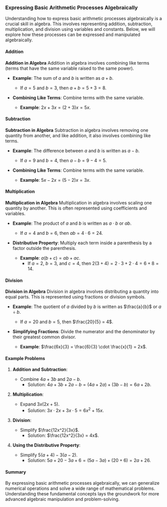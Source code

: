 ### Expressing Basic Arithmetic Processes Algebraically

Understanding how to express basic arithmetic processes algebraically is a crucial skill in algebra. This involves representing addition, subtraction, multiplication, and division using variables and constants. Below, we will explore how these processes can be expressed and manipulated algebraically.

#### Addition

**Addition in Algebra**
Addition in algebra involves combining like terms (terms that have the same variable raised to the same power).

- **Example**: The sum of $a$ and $b$ is written as $a + b$.
  - If $a = 5$ and $b = 3$, then $a + b = 5 + 3 = 8$.

- **Combining Like Terms**: Combine terms with the same variable.
  - **Example**: $2x + 3x = (2 + 3)x = 5x$.

#### Subtraction

**Subtraction in Algebra**
Subtraction in algebra involves removing one quantity from another, and like addition, it also involves combining like terms.

- **Example**: The difference between $a$ and $b$ is written as $a - b$.
  - If $a = 9$ and $b = 4$, then $a - b = 9 - 4 = 5$.

- **Combining Like Terms**: Combine terms with the same variable.
  - **Example**: $5x - 2x = (5 - 2)x = 3x$.

#### Multiplication

**Multiplication in Algebra**
Multiplication in algebra involves scaling one quantity by another. This is often represented using coefficients and variables.

- **Example**: The product of $a$ and $b$ is written as $a \cdot b$ or $ab$.
  - If $a = 4$ and $b = 6$, then $ab = 4 \cdot 6 = 24$.

- **Distributive Property**: Multiply each term inside a parenthesis by a factor outside the parenthesis.
  - **Example**: $a(b + c) = ab + ac$.
    - If $a = 2$, $b = 3$, and $c = 4$, then $2(3 + 4) = 2 \cdot 3 + 2 \cdot 4 = 6 + 8 = 14$.

#### Division

**Division in Algebra**
Division in algebra involves distributing a quantity into equal parts. This is represented using fractions or division symbols.

- **Example**: The quotient of $a$ divided by $b$ is written as $\frac{a}{b}$ or $a \div b$.
  - If $a = 20$ and $b = 5$, then $\frac{20}{5} = 4$.

- **Simplifying Fractions**: Divide the numerator and the denominator by their greatest common divisor.
  - **Example**: $\frac{6x}{3} = \frac{6}{3} \cdot \frac{x}{1} = 2x$.

#### Example Problems

1. **Addition and Subtraction**:
   - Combine $4a + 3b$ and $2a - b$.
     - Solution: $4a + 3b + 2a - b = (4a + 2a) + (3b - b) = 6a + 2b$.

2. **Multiplication**:
   - Expand $3x(2x + 5)$.
     - Solution: $3x \cdot 2x + 3x \cdot 5 = 6x^2 + 15x$.

3. **Division**:
   - Simplify $\frac{12x^2}{3x}$.
     - Solution: $\frac{12x^2}{3x} = 4x$.

4. **Using the Distributive Property**:
   - Simplify $5(a + 4) - 3(a - 2)$.
     - Solution: $5a + 20 - 3a + 6 = (5a - 3a) + (20 + 6) = 2a + 26$.

#### Summary

By expressing basic arithmetic processes algebraically, we can generalize numerical operations and solve a wide range of mathematical problems. Understanding these fundamental concepts lays the groundwork for more advanced algebraic manipulation and problem-solving.